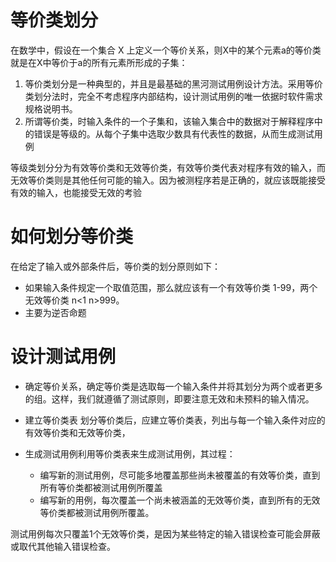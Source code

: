 
# 等价类划分
在数学中，假设在一个集合 X 上定义一个等价关系，则X中的某个元素a的等价类就是在X中等价于a的所有元素所形成的子集：

1. 等价类划分是一种典型的，并且是最基础的黑河测试用例设计方法。采用等价类划分法时，完全不考虑程序内部结构，设计测试用例的唯一依据时软件需求规格说明书。
2. 所谓等价类，时输入条件的一个子集和，该输入集合中的数据对于解释程序中的错误是等级的。从每个子集中选取少数具有代表性的数据，从而生成测试用例

等级类划分分为有效等价类和无效等价类，有效等价类代表对程序有效的输入，而无效等价类则是其他任何可能的输入。因为被测程序若是正确的，就应该既能接受有效的输入，也能接受无效的考验

# 如何划分等价类

在给定了输入或外部条件后，等价类的划分原则如下：
- 如果输入条件规定一个取值范围，那么就应该有一个有效等价类 1-99，两个无效等价类 n<1 n>999。
- 主要为逆否命题

# 设计测试用例
- 确定等价关系，确定等价类是选取每一个输入条件并将其划分为两个或者更多的组。这样，我们就遵循了测试原则，即要注意无效和未预料的输入情况。

- 建立等价类表 划分等价类后，应建立等价类表，列出与每一个输入条件对应的有效等价类和无效等价类，

- 生成测试用例利用等价类表来生成测试用例，其过程：
    - 编写新的测试用例，尽可能多地覆盖那些尚未被覆盖的有效等价类，直到所有等价类都被测试用例所覆盖
    - 编写新的用例，每次覆盖一个尚未被涵盖的无效等价类，直到所有的无效等价类都被测试用例所覆盖。

测试用例每次只覆盖1个无效等价类，是因为某些特定的输入错误检查可能会屏蔽或取代其他输入错误检查。
